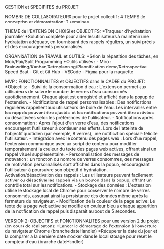 GESTION et SPECIFITES du PROJET

NOMBRE DE COLLABORATEURS pour le projet collectif : 4
TEMPS de conception et démonstration: 2 semaines

THEME de l'EXTENSION CHOISI et OBJECTIFS:
  *Traqueur d’hydratation journalier
  *Solution complète pour aider les utilisateurs à maintenir une hydratation adéquate, en fournissant des rappels réguliers, un suivi précis et des encouragements personnalisés.

ORGANISATION de TRAVAIL et OUTILS:
*Selon la répartition des tâches, en Mob/Pair/Split Programming
  *Outils utilisés :
    - Miro : Brainwriting/Kanban/Retroplanning/Plannification demo/Retrospective Speed Boat
    - Git et Git Hub
    - VSCode
    - Figma pour la maquette

MVP : FONCTIONNALITES et OBJECTIFS dans le CADRE du PROJET:
  *Objectifs:
    -  Suivi de la consommation d'eau : L'extension permet aux utilisateurs de suivre le nombre de verres d'eau consommés quotidiennement. Chaque ajout est enregistré et affiché dans la popup de l'extension.
    -  Notifications de rappel personnalisables : Des notifications régulières rappellent aux utilisateurs de boire de l'eau. Les intervalles entre les rappels peuvent être ajustés, et les notifications 
        peuvent être activées ou désactivées selon les préférences de l'utilisateur.
    -  Notifications après consommation : Après l'ajout d'un verre d'eau, des notifications encouragent l'utilisateur à continuer ses efforts. Lors de l'atteinte de l'objectif quotidien (par exemple, 8 verres),
        une notification spéciale félicite l'utilisateur.
    -  Intégration avec le contenu des pages web : Lors d'un rappel, l'extension communique avec un script de contenu pour modifier temporairement la couleur du texte des pages web actives,
        offrant ainsi un rappel visuel supplémentaire.
    -  Personnalisation des messages de motivation : En fonction du nombre de verres consommés, des messages de motivation personnalisés sont affichés dans la popup, encourageant l'utilisateur à poursuivre son objectif d'hydratation.
    -  Activation/désactivation des rappels : Les utilisateurs peuvent facilement activer ou désactiver les rappels via un bouton dans la popup, offrant un contrôle total sur les notifications.
    -  Stockage des données : L'extension utilise le stockage local de Chrome pour conserver le nombre de verres consommés, assurant ainsi la persistance des données même après la fermeture du navigateur.
    -  Modification de la couleur de la page active: Le texte de la page web active se modifie en couleur bleu a chaque apparition de la notification de rappel puis disparait au bout de 5 secondes.

VERSION 2: OBJECTIFS et FONCTIONNALITES pour une version 2 du projet (en cours de réalisation):
    *Lancer le démarrage de l’extension à l’ouverture du navigateur Chrome (branche dateHandler)
    *Récuperer la date du jour et la comparer a la derniere date stocker dans le local storage pour reset le compteur d’eau (branche dateHandler)
